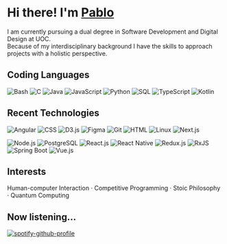 # Hi there! I'm [Pablo](https://apausa.dev)

I am currently pursuing a dual degree in Software Development and Digital Design at UOC.  
Because of my interdisciplinary background I have the skills to approach projects with a holistic perspective.

## Coding Languages

![Bash](https://img.shields.io/badge/Bash-0d1117?style=flat&logo=gnubash)
![C](https://img.shields.io/badge/C-0d1117?style=flat&logo=c)
![Java](https://img.shields.io/badge/Java-0d1117)
![JavaScript](https://img.shields.io/badge/JavaScript-0d1117?style=flat&logo=javascript)
![Python](https://img.shields.io/badge/Python-0d1117?style=flat&logo=python)
![SQL](https://img.shields.io/badge/SQL-0d1117)
![TypeScript](https://img.shields.io/badge/TypeScript-0d1117?style=flat&logo=typescript)
![Kotlin](https://img.shields.io/badge/Kotlin-0d1117?style=flat&logo=kotlin)

## Recent Technologies

![Angular](https://img.shields.io/badge/Angular-0d1117?style=flat&logo=angular)
![CSS](https://img.shields.io/badge/CSS-0d1117?style=flat&logo=css3)
![D3.js](https://img.shields.io/badge/D3.js-0d1117?style=flat&logo=d3dotjs)
![Figma](https://img.shields.io/badge/Figma-0d1117?style=flat&logo=figma)
![Git](https://img.shields.io/badge/Git-0d1117?style=flat&logo=git)
![HTML](https://img.shields.io/badge/HTML-0d1117?style=flat&logo=html5)
![Linux](https://img.shields.io/badge/Linux-0d1117?style=flat&logo=linux)
![Next.js](https://img.shields.io/badge/Next.js-0d1117?style=flat&logo=nextdotjs)

![Node.js](https://img.shields.io/badge/Node.js-0d1117?style=flat&logo=nodedotjs)
![PostgreSQL](https://img.shields.io/badge/PostgreSQL-0d1117?style=flat&logo=postgresql)
![React.js](https://img.shields.io/badge/React.js-0d1117?style=flat&logo=react)
![React Native](https://img.shields.io/badge/React_Native-0d1117?style=flat&logo=react)
![Redux.js](https://img.shields.io/badge/Redux.js-0d1117?style=flat&logo=redux)
![RxJS](https://img.shields.io/badge/RxJS-0d1117)
![Spring Boot](https://img.shields.io/badge/Spring_Boot-0d1117?style=flat&logo=springboot)
![Vue.js](https://img.shields.io/badge/Vue.js-0d1117?style=flat&logo=vuedotjs)

## Interests

Human-computer Interaction · Competitive Programming · Stoic Philosophy · Quantum Computing

## Now listening...

[![spotify-github-profile](https://spotify-github-profile.kittinanx.com/api/view?uid=pabloapausa&cover_image=true&theme=natemoo-re&show_offline=true&background_color=121212&interchange=false&bar_color=53b14f&bar_color_cover=false)](https://spotify-github-profile.kittinanx.com/api/view?uid=pabloapausa&redirect=true)
